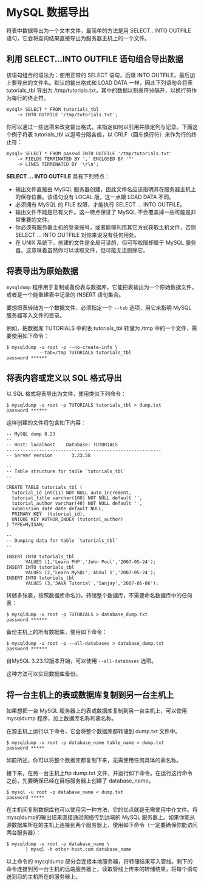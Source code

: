 # MySQL 数据导出

将表中数据导出为一个文本文件，最简单的方法是用 SELECT...INTO OUTFILE 语句，它会将查询结果直接导出为服务器主机上的一个文件。   

## 利用 SELECT...INTO OUTFILE 语句组合导出数据  

该语句组合的语法为：使用正常的 SELECT 语句，后跟 INTO OUTFILE，最后加上要导出的文件名。默认的输出格式和 LOAD DATA 一样，因此下列语句会将表 tutorials_tbl 导出为 /tmp/tutorials.txt，其中的数据以制表符分隔开，以换行符作为每行的终止符。

```
mysql> SELECT * FROM tutorials_tbl 
    -> INTO OUTFILE '/tmp/tutorials.txt';

``` 

你可以通过一些选项来改变输出格式，来指定如何以引用并限定列与记录。下面这个例子将表 tutorials_tbl 以逗号分隔各值，以 CRLF（回车换行符）来作为行的终止符：    

```
mysql> SELECT * FROM passwd INTO OUTFILE '/tmp/tutorials.txt'
    -> FIELDS TERMINATED BY ',' ENCLOSED BY '"'
    -> LINES TERMINATED BY '\r\n';

```

**SELECT ... INTO OUTFILE** 具有下列特点：   

- 输出文件直接由 MySQL 服务器创建，因此文件名应该指明其在服务器主机上的保存位置。该语句没有 LOCAL 版，这一点跟 LOAD DATA 不同。   
- 必须拥有 MySQL 的 FILE 权限，才能执行 SELECT ... INTO OUTFILE。   
- 输出文件不能是已有文件。这一特点保证了 MySQL 不会覆盖掉一些可能是非常重要的文件。   
- 你必须有服务器主机的登录账号，或者能够利用其它方式获取主机文件，否则 SELECT ... INTO OUTFILE 对你来说没有任何用处。  
- 在 UNIX 系统下，创建的文件是全局可读的，但可写权限却属于 MySQL 服务器。这意味着虽然你可以读取文件，但可能无法删除它。  

## 将表导出为原始数据   

`mysqldump` 程序用于复制或备份表与数据库。它能把表输出为一个原始数据文件，或者是一个能重建表中记录的 INSERT 语句集合。

要想把表转储为一个数据文件，必须指定一个 `--tab` 选项，用它来指明 MySQL 服务器写入文件的目录。   

例如，把数据库 TUTORIALS 中的表 tutorials_tbl 转储为 /tmp 中的一个文件，需要使用如下命令：    

```
$ mysqldump -u root -p --no-create-info \
            --tab=/tmp TUTORIALS tutorials_tbl
password ******

``` 

## 将表内容或定义以 SQL 格式导出  

以 SQL 格式将表导出为文件，使用类似下列命令：  

```
$ mysqldump -u root -p TUTORIALS tutorials_tbl > dump.txt
password ******

```  

这样创建的文件将包含如下内容：   

```
-- MySQL dump 8.23
--
-- Host: localhost    Database: TUTORIALS
---------------------------------------------------------
-- Server version       3.23.58

--
-- Table structure for table `tutorials_tbl`
--

CREATE TABLE tutorials_tbl (
  tutorial_id int(11) NOT NULL auto_increment,
  tutorial_title varchar(100) NOT NULL default '',
  tutorial_author varchar(40) NOT NULL default '',
  submission_date date default NULL,
  PRIMARY KEY  (tutorial_id),
  UNIQUE KEY AUTHOR_INDEX (tutorial_author)
) TYPE=MyISAM;

--
-- Dumping data for table `tutorials_tbl`
--

INSERT INTO tutorials_tbl 
       VALUES (1,'Learn PHP','John Poul','2007-05-24');
INSERT INTO tutorials_tbl 
       VALUES (2,'Learn MySQL','Abdul S','2007-05-24');
INSERT INTO tutorials_tbl 
       VALUES (3,'JAVA Tutorial','Sanjay','2007-05-06');

``` 

转储多张表，按照数据库命名》》。转储整个数据库，不需要命名数据库中的任何表：   

```
$ mysqldump -u root -p TUTORIALS > database_dump.txt
password ******

```

备份主机上的所有数据库，使用如下命令：  

```
$ mysqldump -u root -p --all-databases > database_dump.txt
password ******

``` 

自MySQL 3.23.12版本开始，可以使用 `--all-databases` 选项。   

这种方法可以实现数据库备份。   

## 将一台主机上的表或数据库复制到另一台主机上  

如果想把一台 MySQL 服务器上的表或数据库复制到另一台主机上，可以使用 mysqldump 程序，加上数据库名称和表名称。   

在源主机上运行以下命令，它会将整个数据库都转储到 dump.txt 文件中。   

```
$ mysqldump -u root -p database_name table_name > dump.txt
password *****

```  

如前所述，你可以将整个数据库都复制下来，无需使用任何具体的表名称。   

接下来，在另一台主机上ftp dump.txt 文件，并运行如下命令。在运行这行命令之前，先要确保已经在目标服务器上创建了 database_name。  

```
$ mysql -u root -p database_name < dump.txt
password *****

```

在主机间复制数据库也可以使用另一种方法，它的优点就是无需使用中介文件。将 mysqldump的输出结果直接通过网络传到远端的 MySQL 服务器上。如果你能从源数据库所在的主机上连接到两个服务器上，使用如下命令（一定要确保你能访问两台服务器）：   

```
$ mysqldump -u root -p database_name \
       | mysql -h other-host.com database_name

```

以上命令的 mysqldump 部分会连接本地服务器，将转储结果写入管线。剩下的命令连接到另一台主机的远端服务器上，读取管线上传来的转储结果，将每个语句送到目的主机所在的服务器上。   





